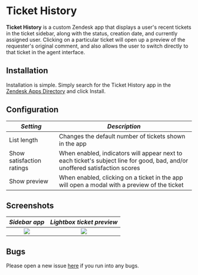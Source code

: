 # Ticket History

**Ticket History** is a custom Zendesk app that displays a user's recent tickets in the ticket sidebar, along with the status, creation date, and currently assigned user. Clicking on a particular ticket will open up a preview of the requester's original comment, and also allows the user to switch directly to that ticket in the agent interface. 

## Installation

Installation is simple. Simply search for the Ticket History app in the [Zendesk Apps Directory](https://www.zendesk.com/apps/) and click Install.

## Configuration

_Setting_ | _Description_
--------- | -------------
List length | Changes the default number of tickets shown in the app
Show satisfaction ratings | When enabled, indicators will appear next to each ticket's subject line for good, bad, and/or unoffered satisfaction scores
Show preview | When enabled, clicking on a ticket in the app will open a modal with a preview of the ticket

## Screenshots


_Sidebar app_ | _Lightbox ticket preview_
:-----------: | :------------------------:
![](https://github.com/vimeo/zendesk-ticket-history/blob/master/dist/assets/screenshot-0.png) | ![](https://github.com/vimeo/zendesk-ticket-history/blob/master/dist/assets/screenshot-1.png)

## Bugs

Please open a new issue [here](https://github.com/vimeo/zendesk-ticket-history/issues) if you run into any bugs.
